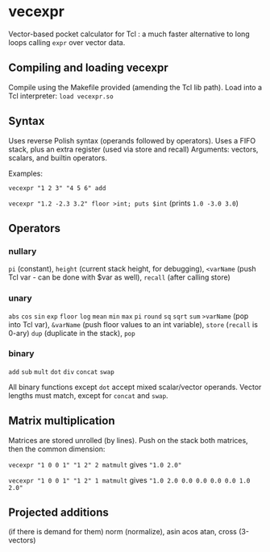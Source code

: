# vecexpr
Vector-based pocket calculator for Tcl : a much faster alternative to long loops calling `expr` over vector data.

## Compiling and loading vecexpr

Compile using the Makefile provided (amending the Tcl lib path).
Load into a Tcl interpreter: `load vecexpr.so`

## Syntax

Uses reverse Polish syntax (operands followed by operators).
Uses a FIFO stack, plus an extra register (used via store and recall)
Arguments: vectors, scalars, and builtin operators.

Examples:

`vecexpr "1 2 3" "4 5 6" add`

`vecexpr "1.2 -2.3 3.2" floor >int; puts $int` 
(prints `1.0 -3.0 3.0`)

## Operators

### nullary
`pi` (constant), `height` (current stack height, for debugging), `<varName` (push Tcl var - can be done with $var as well), `recall` (after calling store)

### unary
`abs` `cos` `sin` `exp` `floor` `log` `mean` `min` `max` `pi` `round` `sq` `sqrt` `sum` `>varName` (pop into Tcl var), `&varName` (push floor values to an int variable), `store` (`recall` is 0-ary) `dup` (duplicate in the stack), `pop`

### binary
`add` `sub` `mult` `dot` `div` `concat` `swap`

All binary functions except `dot` accept mixed scalar/vector operands.
Vector lengths must match, except for `concat` and `swap`.

## Matrix multiplication
Matrices are stored unrolled (by lines).
Push on the stack both matrices, then the common dimension:

`vecexpr "1 0 0 1" "1 2" 2 matmult`   gives  `"1.0 2.0"`

`vecexpr "1 0 0 1" "1 2" 1 matmult`   gives  `"1.0 2.0 0.0 0.0 0.0 0.0 1.0 2.0"`


## Projected additions
(if there is demand for them)
norm (normalize), asin acos atan, cross (3-vectors)
